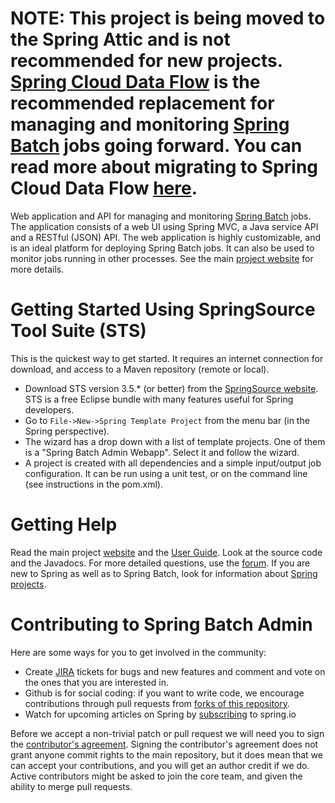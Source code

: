 # NOTE: This project is being moved to the Spring Attic and is not recommended for new projects.  [Spring Cloud Data Flow](https://cloud.spring.io/spring-cloud-dataflow/) is the recommended replacement for managing and monitoring [Spring Batch](https://projects.spring.io/spring-batch/) jobs going forward.  You can read more about migrating to Spring Cloud Data Flow [here](https://github.com/spring-projects/spring-batch-admin/blob/master/MIGRATION.md).  

Web application and API for managing and monitoring [Spring Batch](https://projects.spring.io/spring-batch/) jobs.  The application consists of a web UI using Spring MVC, a Java service API and a RESTful (JSON) API.  The web application is highly customizable, and is an ideal platform for deploying Spring Batch jobs.  It can also be used to monitor jobs running in other processes. See the main [project website](https://docs.spring.io/spring-batch-admin) for more details.

# Getting Started Using SpringSource Tool Suite (STS)

  This is the quickest way to get started.  It requires an internet connection for download, and access to a Maven repository (remote or local).

* Download STS version 3.5.* (or better) from the [SpringSource website](https://spring.io/tools).  STS is a free Eclipse bundle with many features useful for Spring developers.
* Go to `File->New->Spring Template Project` from the menu bar (in the Spring perspective).
* The wizard has a drop down with a list of template projects.  One of them is a "Spring Batch Admin Webapp".  Select it and follow the wizard.
* A project is created with all dependencies and a simple input/output job configuration.  It can be run using a unit test, or on the command line (see instructions in the pom.xml).

# Getting Help

Read the main project [website](https://docs.spring.io/spring-batch-admin/) and the [User Guide](https://docs.spring.io/spring-batch-admin/reference.html). Look at the source code and the Javadocs.  For more detailed questions, use the [forum](https://forum.spring.io/forum/spring-projects/batch).  If you are new to Spring as well as to Spring Batch, look for information about [Spring projects](https://spring.io/projects).

# Contributing to Spring Batch Admin

Here are some ways for you to get involved in the community:

* Create [JIRA](https://jira.spring.io/browse/BATCHADM) tickets for bugs and new features and comment and vote on the ones that you are interested in.  
* Github is for social coding: if you want to write code, we encourage contributions through pull requests from [forks of this repository](https://help.github.com/forking/).
* Watch for upcoming articles on Spring by [subscribing](https://spring.io/blog) to spring.io

Before we accept a non-trivial patch or pull request we will need you to sign the [contributor's agreement](https://support.springsource.com/spring_committer_signup).  Signing the contributor's agreement does not grant anyone commit rights to the main repository, but it does mean that we can accept your contributions, and you will get an author credit if we do.  Active contributors might be asked to join the core team, and given the ability to merge pull requests.
